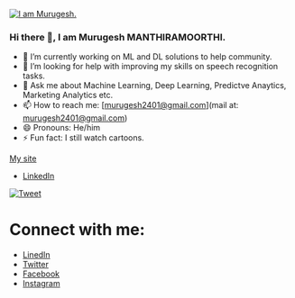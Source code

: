 [![I am Murugesh.](https://raw.githubusercontent.com/murugeshmanthiramoorthi/murugeshmanthiramoorthi/master/Murugesh(1).png)](https://www.linkedin.com/in/murugesh-manthiramoorthi/)

### Hi there 👋, I am Murugesh MANTHIRAMOORTHI.




- 🔭 I’m currently working on ML and DL solutions to help community.
- 🤔 I’m looking for help with improving my skills on speech recognition tasks.
- 💬 Ask me about Machine Learning, Deep Learning, Predictve Anaytics, Marketing Analytics etc.
- 📫 How to reach me: [murugesh2401@gmail.com](mail at: murugesh2401@gmail.com)
- 😄 Pronouns: He/him
- ⚡ Fun fact: I still watch cartoons.

[My site](https://murugeshmanthiramoorthi.github.io/)
 - [LinkedIn](https://murugeshmanthiramoorthi.github.io/)
 
 [![Tweet](https://img.shields.io/twitter/url/http/shields.io.svg?style=social)](https://twitter.com/murugesh_m)
 
Connect with me:
=====
* [LinedIn](https://www.linkedin.com/in/murugesh-manthiramoorthi/)
* [Twitter](https://twitter.com/murugesh__m)
* [Facebook](https://www.facebook.com/murugeshmanthiramoorthi/)
* [Instagram](https://www.instagram.com/murugesh__m/)
